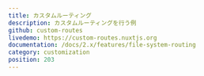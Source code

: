 ```yaml
---
title: カスタムルーティング
description: カスタムルーティングを行う例
github: custom-routes
livedemo: https://custom-routes.nuxtjs.org
documentation: /docs/2.x/features/file-system-routing
category: customization
position: 203
---
```

